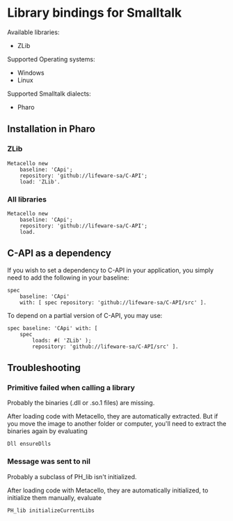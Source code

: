 # Library bindings for Smalltalk 

Available libraries:
 - ZLib

Supported Operating systems:
 - Windows
 - Linux

Supported Smalltalk dialects:
 - Pharo

## Installation in Pharo

### ZLib

```Smalltalk
Metacello new
    baseline: 'CApi';
    repository: 'github://lifeware-sa/C-API';
    load: 'ZLib'.
```

### All libraries

```Smalltalk
Metacello new
    baseline: 'CApi';
    repository: 'github://lifeware-sa/C-API';
    load.
```

## C-API as a dependency

If you wish to set a dependency to C-API in your application, you simply need to add the following in your baseline:

```Smalltalk
spec
    baseline: 'CApi'
    with: [ spec repository: 'github://lifeware-sa/C-API/src' ].
```

To depend on a partial version of C-API, you may use:

```Smalltalk
spec baseline: 'CApi' with: [
    spec
        loads: #( 'ZLib' );
        repository: 'github://lifeware-sa/C-API/src' ].
```

## Troubleshooting

### Primitive failed when calling a library

Probably the binaries (.dll or .so.1 files) are missing.

After loading code with Metacello, they are automatically extracted. But if you move the image to another folder or computer, you'll need to extract the binaries again by evaluating

```Smalltalk
Dll ensureDlls
```

### Message was sent to nil

Probably a subclass of PH_lib isn't initialized.

After loading code with Metacello, they are automatically initialized, to initialize them manually, evaluate

```Smalltalk
PH_lib initializeCurrentLibs
```
